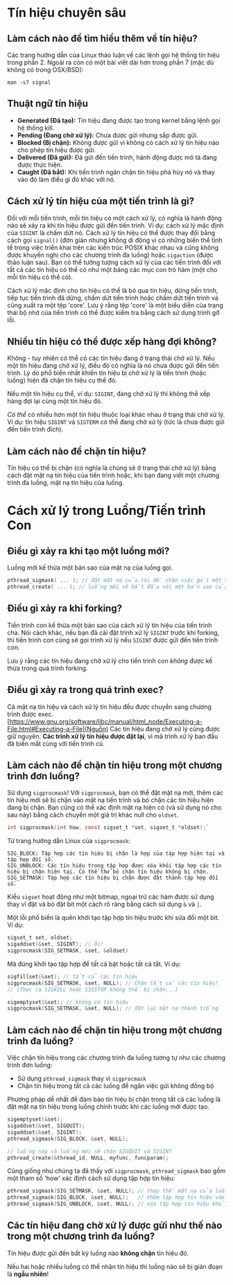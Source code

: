 # Tín hiệu chuyên sâu

## Làm cách nào để tìm hiểu thêm về tín hiệu?

Các trang hướng dẫn của Linux thảo luận về các lệnh gọi hệ thống tín hiệu trong phần 2. Ngoài ra còn có một bài viết dài hơn trong phần 7 (mặc dù không có trong OSX/BSD):
```
man -s7 signal
```

## Thuật ngữ tín hiệu
* **Generated (Đã tạo):** Tín hiệu đang được tạo trong kernel bằng lệnh gọi hệ thống kill.
* **Pending (Đang chờ xử lý):** Chưa được gửi nhưng sắp được gửi.
* **Blocked (Bị chặn):** Không được gửi vì không có cách xử lý tín hiệu nào cho phép tín hiệu được gửi.
* **Delivered (Đã gửi):** Đã gửi đến tiến trình, hành động được mô tả đang được thực hiện.
* **Caught (Đã bắt):** Khi tiến trình ngăn chặn tín hiệu phá hủy nó và thay vào đó làm điều gì đó khác với nó.

## Cách xử lý tín hiệu của một tiến trình là gì?
Đối với mỗi tiến trình, mỗi tín hiệu có một cách xử lý, có nghĩa là hành động nào sẽ xảy ra khi tín hiệu được gửi đến tiến trình. Ví dụ: cách xử lý mặc định của `SIGINT` là chấm dứt nó. Cách xử lý tín hiệu có thể được thay đổi bằng cách gọi `signal()` (đơn giản nhưng không di động vì có những biến thể tinh tế trong việc triển khai trên các kiến ​​trúc POSIX khác nhau và cũng không được khuyến nghị cho các chương trình đa luồng) hoặc `sigaction` (được thảo luận sau). Bạn có thể tưởng tượng cách xử lý của các tiến trình đối với tất cả các tín hiệu có thể có như một bảng các mục con trỏ hàm (một cho mỗi tín hiệu có thể có).

Cách xử lý mặc định cho tín hiệu có thể là bỏ qua tín hiệu, dừng tiến trình, tiếp tục tiến trình đã dừng, chấm dứt tiến trình hoặc chấm dứt tiến trình và cũng xuất ra một tệp 'core'. Lưu ý rằng tệp 'core' là một biểu diễn của trạng thái bộ nhớ của tiến trình có thể được kiểm tra bằng cách sử dụng trình gỡ lỗi.

## Nhiều tín hiệu có thể được xếp hàng đợi không?

Không - tuy nhiên có thể có các tín hiệu đang ở trạng thái chờ xử lý. Nếu một tín hiệu đang chờ xử lý, điều đó có nghĩa là nó chưa được gửi đến tiến trình. Lý do phổ biến nhất khiến tín hiệu bị chờ xử lý là tiến trình (hoặc luồng) hiện đã chặn tín hiệu cụ thể đó.

Nếu một tín hiệu cụ thể, ví dụ: `SIGINT`, đang chờ xử lý thì không thể xếp hàng đợi lại cùng một tín hiệu đó.

_Có thể_ có nhiều hơn một tín hiệu thuộc loại khác nhau ở trạng thái chờ xử lý. Ví dụ: tín hiệu `SIGINT` và `SIGTERM` có thể đang chờ xử lý (tức là chưa được gửi đến tiến trình đích).

## Làm cách nào để chặn tín hiệu?
Tín hiệu có thể bị chặn (có nghĩa là chúng sẽ ở trạng thái chờ xử lý) bằng cách đặt mặt nạ tín hiệu của tiến trình hoặc, khi bạn đang viết một chương trình đa luồng, mặt nạ tín hiệu của luồng.

# Cách xử lý trong Luồng/Tiến trình Con

## Điều gì xảy ra khi tạo một luồng mới?
Luồng mới kế thừa một bản sao của mặt nạ của luồng gọi.
```C
pthread_sigmask( ... ); // đặt mặt nạ của tôi để chặn việc gửi một số tín hiệu
pthread_create( ... ); // luồng mới sẽ bắt đầu với một bản sao của cùng một mặt nạ
```

## Điều gì xảy ra khi forking?

Tiến trình con kế thừa một bản sao của cách xử lý tín hiệu của tiến trình cha. Nói cách khác, nếu bạn đã cài đặt trình xử lý `SIGINT` trước khi forking, thì tiến trình con cũng sẽ gọi trình xử lý nếu `SIGINT` được gửi đến tiến trình con.

Lưu ý rằng các tín hiệu đang chờ xử lý cho tiến trình con _không_ được kế thừa trong quá trình forking.

## Điều gì xảy ra trong quá trình exec?
Cả mặt nạ tín hiệu và cách xử lý tín hiệu đều được chuyển sang chương trình được exec. [https://www.gnu.org/software/libc/manual/html_node/Executing-a-File.html#Executing-a-File](Nguồn) Các tín hiệu đang chờ xử lý cũng được giữ nguyên. **Các trình xử lý tín hiệu được đặt lại**, vì mã trình xử lý ban đầu đã biến mất cùng với tiến trình cũ.

## Làm cách nào để chặn tín hiệu trong một chương trình đơn luồng?
Sử dụng `sigprocmask`! Với `sigprocmask`, bạn có thể đặt mặt nạ mới, thêm các tín hiệu mới sẽ bị chặn vào mặt nạ tiến trình và bỏ chặn các tín hiệu hiện đang bị chặn. Bạn cũng có thể xác định mặt nạ hiện có (và sử dụng nó cho sau này) bằng cách chuyển một giá trị khác null cho `oldset`.

```C
int sigprocmask(int how, const sigset_t *set, sigset_t *oldset);`
```

Từ trang hướng dẫn Linux của `sigprocmask`:
```
SIG_BLOCK: Tập hợp các tín hiệu bị chặn là hợp của tập hợp hiện tại và tập hợp đối số.
SIG_UNBLOCK: Các tín hiệu trong tập hợp được xóa khỏi tập hợp các tín hiệu bị chặn hiện tại. Có thể thử bỏ chặn tín hiệu không bị chặn.
SIG_SETMASK: Tập hợp các tín hiệu bị chặn được đặt thành tập hợp đối số.
```
Kiểu `sigset` hoạt động như một bitmap, ngoại trừ các hàm được sử dụng thay vì đặt và bỏ đặt bit một cách rõ ràng bằng cách sử dụng `&` và `|`. 

Một lỗi phổ biến là quên khởi tạo tập hợp tín hiệu trước khi sửa đổi một bit. Ví dụ:
```C
sigset_t set, oldset;
sigaddset(&set, SIGINT); // Ôi!
sigprocmask(SIG_SETMASK, &set, &oldset)
```
Mã đúng khởi tạo tập hợp để tất cả bật hoặc tất cả tắt. Ví dụ:
```C
sigfillset(&set); // tất cả các tín hiệu
sigprocmask(SIG_SETMASK, &set, NULL); // Chặn tất cả các tín hiệu!
// (Thực ra SIGKILL hoặc SIGSTOP không thể bị chặn...)

sigemptyset(&set); // không có tín hiệu 
sigprocmask(SIG_SETMASK, &set, NULL); // đặt lại mặt nạ thành trống
```

## Làm cách nào để chặn tín hiệu trong một chương trình đa luồng?
Việc chặn tín hiệu trong các chương trình đa luồng tương tự như các chương trình đơn luồng:
* Sử dụng `pthread_sigmask` thay vì `sigprocmask`
* Chặn tín hiệu trong tất cả các luồng để ngăn việc gửi không đồng bộ

Phương pháp dễ nhất để đảm bảo tín hiệu bị chặn trong tất cả các luồng là đặt mặt nạ tín hiệu trong luồng chính trước khi các luồng mới được tạo.

```C
sigemptyset(&set);
sigaddset(&set, SIGQUIT);
sigaddset(&set, SIGINT);
pthread_sigmask(SIG_BLOCK, &set, NULL);

// luồng này và luồng mới sẽ chặn SIGQUIT và SIGINT
pthread_create(&thread_id, NULL, myfunc, funcparam);
```

Cũng giống như chúng ta đã thấy với `sigprocmask`, `pthread_sigmask` bao gồm một tham số 'how' xác định cách sử dụng tập hợp tín hiệu:
```C
pthread_sigmask(SIG_SETMASK, &set, NULL); // thay thế mặt nạ của luồng bằng tập hợp tín hiệu đã cho
pthread_sigmask(SIG_BLOCK, &set, NULL);   // thêm tập hợp tín hiệu vào mặt nạ của luồng
pthread_sigmask(SIG_UNBLOCK, &set, NULL); // xóa tập hợp tín hiệu khỏi mặt nạ của luồng
```

## Các tín hiệu đang chờ xử lý được gửi như thế nào trong một chương trình đa luồng?
Tín hiệu được gửi đến bất kỳ luồng nào **không chặn** tín hiệu đó.

Nếu hai hoặc nhiều luồng có thể nhận tín hiệu thì luồng nào sẽ bị gián đoạn là **ngẫu nhiên**!

